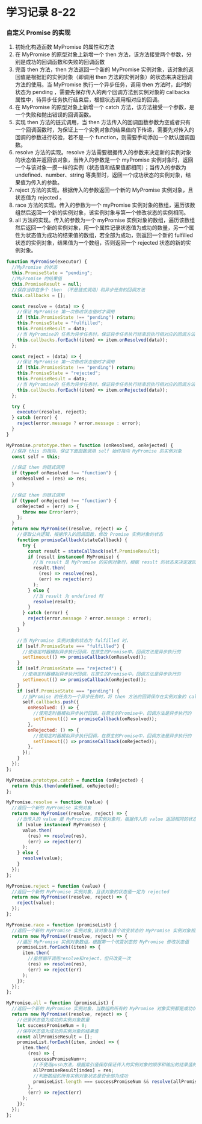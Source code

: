 # 学习记录 8-22

### 自定义 Promise 的实现

1. 初始化构造函数 MyPromise 的属性和方法
2. 在 MyPromise 的原型对象上新增一个 then 方法，该方法接受两个参数，分别是成功的回调函数和失败的回调函数
3. 完善 then 方法，then 方法返回一个新的 MyPromise 实例对象，该对象的返回值是根据旧的实例对象（即调用 then 方法的实例对象）的状态来决定回调方法的使用。当 MyPromise 执行一个异步任务，调用 then 方法时，此时的状态为 pending ，需要先保存传入的两个回调方法到实例对象的 callbacks 属性中，待异步任务执行结束后，根据状态调用相对应的回调。
4. 在 MyPromise 的原型对象上新增一个 catch 方法，该方法接受一个参数，是一个失败和抛出错误的回调函数。
5. 实现 then 方法的链式调用，当 then 方法传入的回调函数参数为空或者只有一个回调函数时，为保证上一个实例对象的结果值向下传递，需要先对传入的回调的参数进行校验，若不是一个 function，则需要手动添加一个默认回调函数。
6. resolve 方法的实现。resolve 方法需要根据传入的参数来决定新的实例对象的状态值并返回该对象，当传入的参数是一个 myPromise 实例对象时，返回一个与该对象一摸一样的实例（状态值和结果值都相同）；当传入的参数为 undefined、number、string 等类型时，返回一个成功状态的实例对象，结果值为传入的参数。
7. reject 方法的实现。根据传入的参数返回一个新的 MyPromise 实例对象，且状态值为 rejected 。
8. race 方法的实现。传入的参数为一个 myPromise 实例对象的数组，遍历该数组然后返回一个新的实例对象，该实例对象与第一个修改状态的实例相同。
9. all 方法的实现。传入的参数为一个 myPromise 实例对象的数组，遍历该数组然后返回一个新的实例对象，用一个属性记录状态值为成功的数量，另一个属性为状态值为成功的结果值的数组，若全部为成功，则返回一个新的 fulfilled 状态的实例对象，结果值为一个数组，否则返回一个 rejected 状态的新的实例对象。

```js
function MyPromise(executor) {
  //MyPromise 的状态
  this.PromiseState = "pending";
  //MyPromise 的结果值
  this.PromiseResult = null;
  //保存当存在多个 then （不是链式调用）和异步任务的回调方法
  this.callbacks = [];

  const resolve = (data) => {
    //保证 MyPromise 第一次修改状态值时才调用
    if (this.PromiseState !== "pending") return;
    this.PromiseState = "fulfilled";
    this.PromiseResult = data;
    //当 MyPromise的 任务为异步任务时，保证异步任务执行结束后执行相对应的回调方法
    this.callbacks.forEach((item) => item.onResolved(data));
  };

  const reject = (data) => {
    //保证 MyPromise 第一次修改状态值时才调用
    if (this.PromiseState !== "pending") return;
    this.PromiseState = "rejected";
    this.PromiseResult = data;
    //当 MyPromise的 任务为异步任务时，保证异步任务执行结束后执行相对应的回调方法
    this.callbacks.forEach((item) => item.onRejected(data));
  };

  try {
    executor(resolve, reject);
  } catch (error) {
    reject(error.message ? error.message : error);
  }
}

MyPromise.prototype.then = function (onResolved, onRejected) {
  //保存 this 的指向，保证下面函数调用 self 始终指向 MyPromise 的实例对象
  const self = this;

  //保证 then 的链式调用
  if (typeof onResolved !== "function") {
    onResolved = (res) => res;
  }

  //保证 then 的链式调用
  if (typeof onRejected !== "function") {
    onRejected = (err) => {
      throw new Error(err);
    };
  }
  return new MyPromise((resolve, reject) => {
    //提取公共逻辑，根据传入的回调函数，修改 Promise 实例对象的状态
    function promiseCallback(stateCallback) {
      try {
        const result = stateCallback(self.PromiseResult);
        if (result instanceof MyPromise) {
          //当 result 是 MyPromise 的实例对象时，根据 result 的状态来决定返回的 MyPromise 的状态
          result.then(
            (res) => resolve(res),
            (err) => reject(err)
          );
        } else {
          //当 result 为 undefined 时
          resolve(result);
        }
      } catch (error) {
        reject(error.message ? error.message : error);
      }
    }

    //当 MyPromise 实例对象的状态为 fulfilled 时，
    if (self.PromiseState === "fulfilled") {
      //使用定时器模拟异步执行回调，在原生的Promise中，回调方法是异步执行的
      setTimeout(() => promiseCallback(onResolved));
    }
    if (self.PromiseState === "rejected") {
      //使用定时器模拟异步执行回调，在原生的Promise中，回调方法是异步执行的
      setTimeout(() => promiseCallback(onRejected));
    }
    if (self.PromiseState === "pending") {
      //当Promise 的任务为一个异步任务时，将 then 方法的回调保存在实例对象的 callbacks 属性上
      self.callbacks.push({
        onResolved: () => {
          //使用定时器模拟异步执行回调，在原生的Promise中，回调方法是异步执行的
          setTimeout(() => promiseCallback(onResolved));
        },
        onRejected: () => {
          //使用定时器模拟异步执行回调，在原生的Promise中，回调方法是异步执行的
          setTimeout(() => promiseCallback(onRejected));
        },
      });
    }
  });
};

MyPromise.prototype.catch = function (onRejected) {
  return this.then(undefined, onRejected);
};

MyPromise.resolve = function (value) {
  //返回一个新的 MyPromise 实例对象
  return new MyPromise((resolve, reject) => {
    //当传入的 value 是 MyPromise 的实例对象时，根据传入的 value 返回相同的状态值和结果值
    if (value instanceof MyPromise) {
      value.then(
        (res) => resolve(res),
        (err) => reject(err)
      );
    } else {
      resolve(value);
    }
  });
};

MyPromise.reject = function (value) {
  //返回一个新的 MyPromise 实例对象，且该对象的状态值一定为 rejected
  return new MyPromise((resolve, reject) => {
    reject(value);
  });
};

MyPromise.race = function (promiseList) {
  //返回一个新的 MyPromise 实例对象,该对象与首个改变状态的 MyPromise 实例对象相同
  return new MyPromise((resolve, reject) => {
    //遍历 MyPromise 实例对象数组，根据第一个改变状态的 MyPromise 修改状态值
    promiseList.forEach((item) => {
      item.then(
        //虽然循环调用resolve和reject，但只改变一次
        (res) => resolve(res),
        (err) => reject(err)
      );
    });
  });
};

MyPromise.all = function (promiseList) {
  //返回一个新的 MyPromise 实例对象，当数组的所有的 MyPromise 对象实例都是成功状态时，新的实例对象的结果值是一个包含数组中所有实例对象的结果值的数组
  return new MyPromise((resolve, reject) => {
    //记录状态值为成功的实例对象数量
    let successPromiseNum = 0;
    //保存状态值为成功的实例对象的结果值
    const allPromiseResult = [];
    promiseList.forEach((item, index) => {
      item.then(
        (res) => {
          successPromiseNum++;
          //不使用push方法，根据索引值保存保证传入的实例对象的顺序和输出的结果值的位置一样
          allPromiseResult[index] = res;
          //判断数组的所有实例对象状态是否全部为成功
          promiseList.length === successPromiseNum && resolve(allPromiseResult);
        },
        (err) => reject(err)
      );
    });
  });
};
```
